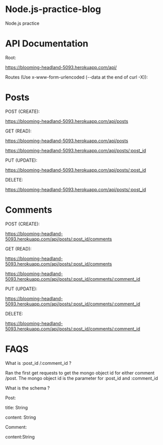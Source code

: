 # Node.js-practice-blog
Node.js practice 

# API Documentation

Root: 

https://blooming-headland-5093.herokuapp.com/api/

Routes (Use x-www-form-urlencoded (--data at the end of curl -X)):

# Posts

POST (CREATE):

https://blooming-headland-5093.herokuapp.com/api/posts

GET (READ):

https://blooming-headland-5093.herokuapp.com/api/posts

https://blooming-headland-5093.herokuapp.com/api/posts/:post_id

PUT (UPDATE):

https://blooming-headland-5093.herokuapp.com/api/posts/:post_id

DELETE:

https://blooming-headland-5093.herokuapp.com/api/posts/:post_id

# Comments

POST (CREATE):

https://blooming-headland-5093.herokuapp.com/api/posts/:post_id/comments

GET (READ):

https://blooming-headland-5093.herokuapp.com/api/posts/:post_id/comments

https://blooming-headland-5093.herokuapp.com/api/posts/:post_id/comments/:comment_id

PUT (UPDATE):

https://blooming-headland-5093.herokuapp.com/api/posts/:post_id/comments/:comment_id

DELETE:

https://blooming-headland-5093.herokuapp.com/api/posts/:post_id/comments/:comment_id

# FAQS

What is :post_id /:comment_id ?

Ran the first get requests to get the mongo object id for either comment /post. The mongo object id is the parameter for :post_id and :comment_id

What is the schema ?

Post:

title: String

content: String

Comment:

content:String


